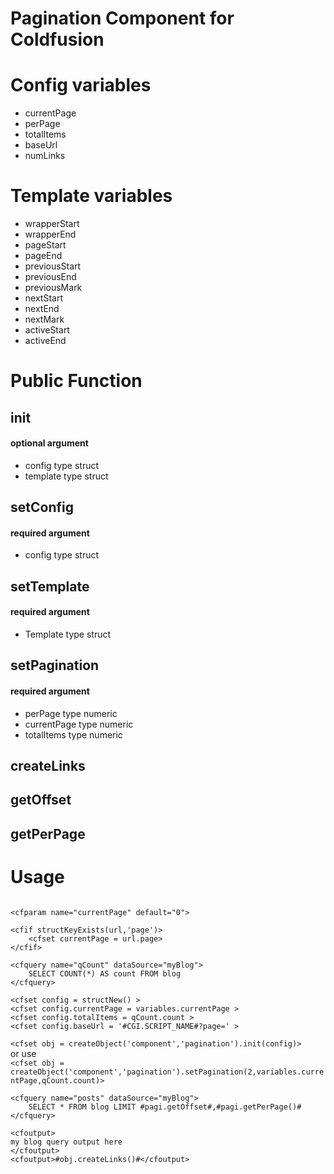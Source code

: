 Pagination Component for Coldfusion
=====================

Config variables
=====================
* currentPage 
* perPage 
* totalItems 
* baseUrl 
* numLinks 

Template variables
=====================
* wrapperStart 
* wrapperEnd
* pageStart
* pageEnd
* previousStart
* previousEnd
* previousMark
* nextStart
* nextEnd
* nextMark
* activeStart
* activeEnd

Public Function
=====================
init
-----------------
#### optional argument
* config type struct  
* template type struct 


setConfig
-----------------
#### required argument
* config type struct  

setTemplate
-----------------
#### required argument
* Template type struct  

setPagination
-----------------
#### required argument
* perPage type numeric
* currentPage type numeric
* totalItems type numeric  

createLinks
-----------------

getOffset
-----------------

getPerPage
-----------------

Usage
=====================
<code>
&lt;cfparam name="currentPage" default="0"&gt;   
</code>  
<code>
&lt;cfif structKeyExists(url,'page')&gt;   
	&lt;cfset currentPage = url.page&gt;   
&lt;/cfif&gt; 
</code>  
<code>  
&lt;cfquery name="qCount" dataSource="myBlog"&gt;   
	SELECT COUNT(*) AS count FROM blog   
&lt;/cfquery&gt;  
</code>  
<code>
&lt;cfset config = structNew() &gt;  
&lt;cfset config.currentPage = variables.currentPage &gt;  
&lt;cfset config.totalItems = qCount.count &gt;  
&lt;cfset config.baseUrl = '#CGI.SCRIPT_NAME#?page=' &gt;
</code>  
<code>  
&lt;cfset obj = createObject('component','pagination').init(config)&gt;  
</code>  
or use  
<code>  
&lt;cfset obj = createObject('component','pagination').setPagination(2,variables.currentPage,qCount.count)&gt;  
</code> 
<code>  
&lt;cfquery name="posts" dataSource="myBlog"&gt;   
	SELECT * FROM blog LIMIT #pagi.getOffset#,#pagi.getPerPage()#  
&lt;/cfquery&gt; 
</code>  
<code>  
&lt;cfoutput&gt;    
my blog query output here   
&lt;/cfoutput&gt;  
&lt;cfoutput&gt;#obj.createLinks()#&lt;/cfoutput&gt;
</code>









